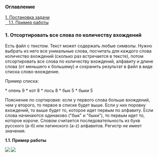 <h3>Оглавление</h3>
<a href="#one">1. Постановка задачи</a><br>
<a href="#two">&nbsp;&nbsp;&nbsp;1.1. Пример работы</a><br>


<h3 id="one">1. Отсортировать все слова по количеству вхождений </h3>
<p>Есть файл с текстом. Текст может содержать любые символы. Нужно выбрать из него все уникальные слова, посчитать для каждого слова количество вхождений (сколько раз встречается в тексте), потом отсортировать все слова по количеству вхождений, алфавиту и длине слова (от меньшего к большему) и сохранить результат в файл в виде списка слово-вхождение.  </p>

<p>Пример списка:</p>
* олень 9 
* кот 8 
* лось 8 
* бык 5 
* быки 5 

<p>Пояснение по сортировке: если у первого слова больше вхождений, чем у второго, то первое в списке будет выше. Если у них поровну вхождений, то выше будет то, которое идет первым по алфавиту. Если слова начинаются одинаково ("бык" и "быки"), то первым идет то, которое короче. Словом считается последовательность из букв русского (а-б) или латинского (a-z) алфавитов. Регистр не имеет значения. </p>

<b id="two">1.1. Пример работы</b> <br>
<p></p>

<img src="https://habrastorage.org/files/a2c/422/0fc/a2c4220fc7534b3abaaf85e70a783953.png" align="left" />
<img src="https://habrastorage.org/files/b6d/aea/ade/b6daeaade7584e5ebc2278708a5a0468.png" align="left" />